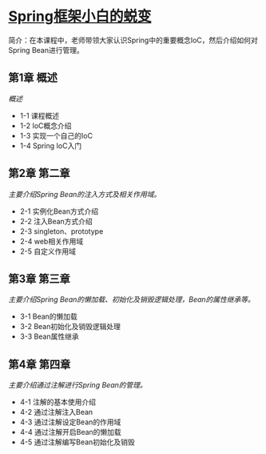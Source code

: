 # [Spring框架小白的蜕变](https://www.imooc.com/learn/1108)
简介：在本课程中，老师带领大家认识Spring中的重要概念IoC，然后介绍如何对Spring Bean进行管理。

## 第1章 概述
*概述*
- 1-1 课程概述
- 1-2 IoC概念介绍
- 1-3 实现一个自己的IoC
- 1-4 Spring IoC入门
 
## 第2章 第二章
*主要介绍Spring Bean的注入方式及相关作用域。*
- 2-1 实例化Bean方式介绍
- 2-2 注入Bean方式介绍
- 2-3 singleton、prototype
- 2-4 web相关作用域
- 2-5 自定义作用域
 
## 第3章 第三章
*主要介绍Spring Bean的懒加载、初始化及销毁逻辑处理，Bean的属性继承等。*
- 3-1 Bean的懒加载
- 3-2 Bean初始化及销毁逻辑处理
- 3-3 Bean属性继承
 
## 第4章 第四章
*主要介绍通过注解进行Spring Bean的管理。*
- 4-1 注解的基本使用介绍
- 4-2 通过注解注入Bean
- 4-3 通过注解设定Bean的作用域
- 4-4 通过注解开启Bean的懒加载
- 4-5 通过注解编写Bean初始化及销毁
